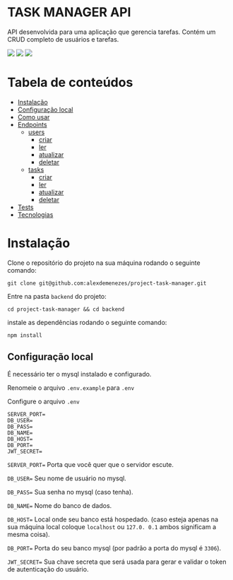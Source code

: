# TASK MANAGER API
API desenvolvida para  uma aplicação que gerencia tarefas. Contém um CRUD completo de usuários e tarefas.

<img src= "https://img.shields.io/badge/Node-v16.15.0-blue">  <img src="https://img.shields.io/badge/license-MIT-green"> <img src= "https://img.shields.io/badge/PRs-welcome-green">

Tabela de conteúdos
=================
<!--ts-->
   * [Instalação](#installation)
   * [Configuração local](##Configuração-local)
   * [Como usar](#como-usar)
   * [Endpoints](#endpoints)
      * [users](#users)
        * [criar](#create)
        * [ler](#read)
        * [atualizar](#update)
        * [deletar](#delete)
      * [tasks](#tasks)
        * [criar](#create)
        * [ler](#read)
        * [atualizar](#update)
        * [deletar](#delete)
   * [Tests](#testes)
   * [Tecnologias](#tecnologias)
<!--te-->

Instalação
=================

Clone o repositório do projeto na sua máquina rodando o seguinte comando:
```
git clone git@github.com:alexdemenezes/project-task-manager.git
```
Entre na pasta `backend` do projeto:
```
cd project-task-manager && cd backend
```
instale as dependências rodando o seguinte comando:
```
npm install
```

## Configuração local
É necessário ter o mysql instalado e configurado.

Renomeie o arquivo `.env.example` para `.env`

Configure o arquivo `.env`

```
SERVER_PORT=   
DB_USER= 
DB_PASS=
DB_NAME=
DB_HOST=
DB_PORT=
JWT_SECRET=
```

`SERVER_PORT=` Porta que você quer que o servidor escute.

`DB_USER=` Seu nome de usuário no mysql.

`DB_PASS=` Sua senha no mysql (caso tenha).

`DB_NAME=` Nome do banco de dados.

`DB_HOST=` Local onde seu banco está hospedado. (caso esteja apenas na sua máquina local coloque `localhost` ou `127.0. 0.1` ambos significam a mesma coisa).

`DB_PORT=` Porta do seu banco mysql (por padrão a porta do mysql é `3306`).

`JWT_SECRET=` Sua chave secreta que será usada para gerar e validar o token de autenticação do usuário.







